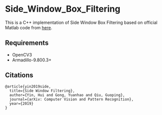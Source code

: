 # Side_Window_Box_Filtering
This is a C++ implementation of Side Window Box Filtering based on official Matlab code from [here](https://github.com/YuanhaoGong/SideWindowFilter).

## Requirements
* OpenCV3
* Armadillo-9.800.3+

## Citations
```
@article{yin2019side,
  title={Side Window Filtering},
  author={Yin, Hui and Gong, Yuanhao and Qiu, Guoping},
  journal={arXiv: Computer Vision and Pattern Recognition},
  year={2019}
}
```
